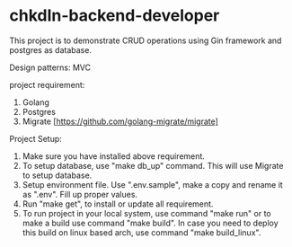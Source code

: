 # chkdIn-backend-developer
This project is to demonstrate CRUD operations using Gin framework and postgres as database.

Design patterns: MVC

project requirement:
1. Golang
2. Postgres
3. Migrate [https://github.com/golang-migrate/migrate]

Project Setup:
1. Make sure you have installed above requirement.
2. To setup database, use "make db_up" command. This will use Migrate to setup database.
3. Setup environment file. Use ".env.sample", make a copy and rename it as ".env". Fill up proper values.
4. Run "make get", to install or update all requirement.
5. To run project in your local system, use command "make run" 
    or to make a build use command "make build". 
    In case you need to deploy this build on linux based arch, use command "make build_linux".